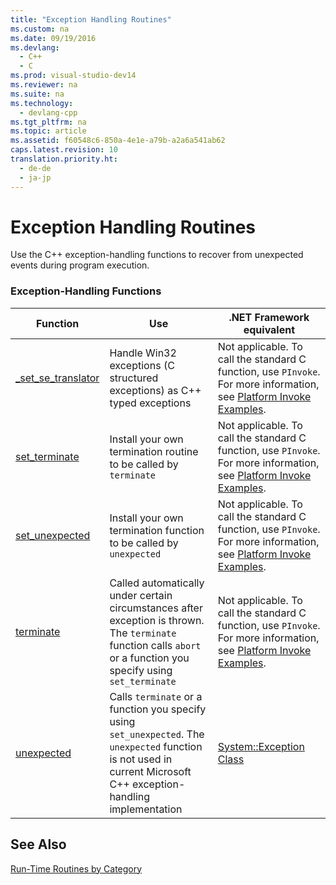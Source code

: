 ```yaml
---
title: "Exception Handling Routines"
ms.custom: na
ms.date: 09/19/2016
ms.devlang: 
  - C++
  - C
ms.prod: visual-studio-dev14
ms.reviewer: na
ms.suite: na
ms.technology: 
  - devlang-cpp
ms.tgt_pltfrm: na
ms.topic: article
ms.assetid: f60548c6-850a-4e1e-a79b-a2a6a541ab62
caps.latest.revision: 10
translation.priority.ht: 
  - de-de
  - ja-jp
---
```

# Exception Handling Routines
Use the C++ exception-handling functions to recover from unexpected events during program execution.  
  
### Exception-Handling Functions  
  
|Function|Use|.NET Framework equivalent|  
|--------------|---------|-------------------------------|  
|[_set_se_translator](../vs140/_set_se_translator.md)|Handle Win32 exceptions (C structured exceptions) as C++ typed exceptions|Not applicable. To call the standard C function, use `PInvoke`. For more information, see [Platform Invoke Examples](assetId:///15926806-f0b7-487e-93a6-4e9367ec689f).|  
|[set_terminate](../vs140/set_terminate--CRT-.md)|Install your own termination routine to be called by `terminate`|Not applicable. To call the standard C function, use `PInvoke`. For more information, see [Platform Invoke Examples](assetId:///15926806-f0b7-487e-93a6-4e9367ec689f).|  
|[set_unexpected](../vs140/set_unexpected--CRT-.md)|Install your own termination function to be called by `unexpected`|Not applicable. To call the standard C function, use `PInvoke`. For more information, see [Platform Invoke Examples](assetId:///15926806-f0b7-487e-93a6-4e9367ec689f).|  
|[terminate](../vs140/terminate--CRT-.md)|Called automatically under certain circumstances after exception is thrown. The `terminate` function calls `abort` or a function you specify using `set_terminate`|Not applicable. To call the standard C function, use `PInvoke`. For more information, see [Platform Invoke Examples](assetId:///15926806-f0b7-487e-93a6-4e9367ec689f).|  
|[unexpected](../vs140/unexpected--CRT-.md)|Calls `terminate` or a function you specify using `set_unexpected`. The `unexpected` function is not used in current Microsoft C++ exception-handling implementation|[System::Exception Class](https://msdn.microsoft.com/en-us/library/system.exception.aspx)|  
  
## See Also  
 [Run-Time Routines by Category](../vs140/Run-Time-Routines-by-Category.md)